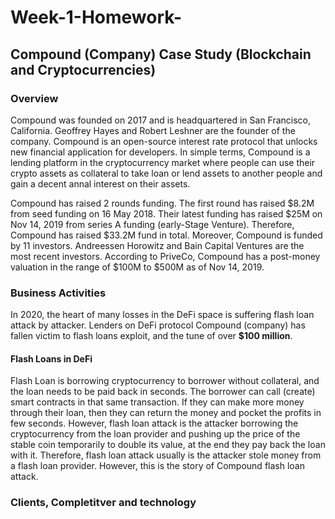 # Week-1-Homework-
## Compound (Company) Case Study (Blockchain and Cryptocurrencies)

### Overview 

Compound was founded on 2017 and is headquartered in San Francisco, California. Geoffrey Hayes and Robert Leshner are the founder of the company. Compound is an open-source interest rate protocol that unlocks new financial application for developers. In simple terms, Compound is a lending platform in the cryptocurrency market where people can use their crypto assets as collateral to take loan or lend assets to another people and gain a decent annal interest on their assets.  

Compound has raised 2 rounds funding. The first round has raised $8.2M from seed funding on 16 May 2018. Their latest funding has raised $25M on Nov 14, 2019 from series A funding (early-Stage Venture). Therefore, Compound has raised $33.2M fund in total. Moreover, Compound is funded by 11 investors. Andreessen Horowitz and Bain Capital Ventures are the most recent investors. According to PriveCo, Compound has a post-money valuation in the range of $100M to $500M as of Nov 14, 2019. 


### Business Activities 

In 2020, the heart of many losses in the DeFi space is suffering flash loan attack by attacker. Lenders on DeFi protocol Compound (company) has fallen victim to flash loans exploit, and the tune of over **$100 million**. 

#### Flash Loans in DeFi

Flash Loan is borrowing cryptocurrency to borrower without collateral, and the loan needs to be paid back in seconds. The borrower can call (create) smart contracts in that same transaction. If they can make more money through their loan, then they can return the money and pocket the profits in few seconds. However, flash loan attack is the attacker borrowing the cryptocurrency from the loan provider and pushing up the price of the stable coin temporarily to double its value, at the end they pay back the loan with it. Therefore, flash loan attack usually is the attacker stole money from a flash loan provider. However, this is the story of Compound flash loan attack. 

### Clients, Completitver and technology 


